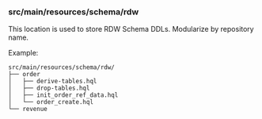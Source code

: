 ### src/main/resources/schema/rdw

This location is used to store RDW Schema DDLs. Modularize by repository name.

Example:
```
src/main/resources/schema/rdw/
├── order
│   ├── derive-tables.hql
│   ├── drop-tables.hql
│   ├── init_order_ref_data.hql
│   └── order_create.hql
└── revenue
```